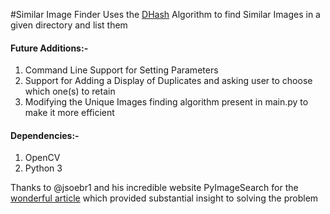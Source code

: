 #Similar Image Finder
Uses the [DHash](https://hackerfactor.com/blog/index.php?/archives/529-Kind-of-Like-That.html "DHash") Algorithm to find Similar Images in a given directory and list them  

#### Future Additions:-
1. Command Line Support for Setting Parameters
2. Support for Adding a Display of Duplicates and asking user
    to choose which one(s) to retain
3. Modifying the Unique Images finding algorithm present in
    main.py to make it more efficient

#### Dependencies:-
1. OpenCV
2. Python 3

Thanks to @jsoebr1 and his incredible website PyImageSearch for the [wonderful article](https://www.pyimagesearch.com/2017/11/27/image-hashing-opencv-python/ "wonderful article") which provided substantial insight to solving the problem
